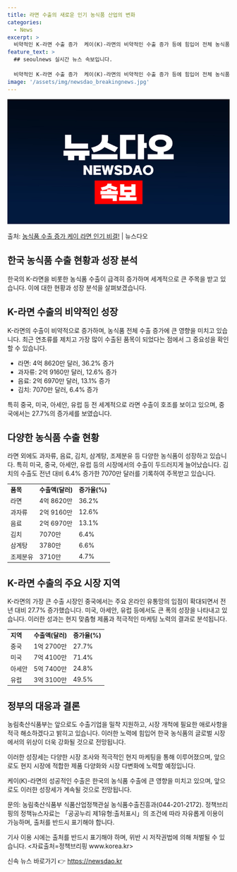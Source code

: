 ```yaml
---
title: 라면 수출의 새로운 인기 농식품 산업의 변화
categories:
  - News
excerpt: >
  비약적인 K-라면 수출 증가  케이(K)-라면의 비약적인 수출 증가 등에 힘입어 전체 농식품 수출이 지난해보…
feature_text: >
  ## seoulnews 실시간 뉴스 속보입니다.

  비약적인 K-라면 수출 증가  케이(K)-라면의 비약적인 수출 증가 등에 힘입어 전체 농식품 수출이 지난해보…
image: '/assets/img/newsdao_breakingnews.jpg'
---
```


![뉴스다오 속보](/assets/img/newsdao_breakingnews.jpg)

<p>출처: <a href="https://newsdao.kr/4085" rel="dofollow">농식품 수출 증가 케이 라면 인기 비결!</a> | 뉴스다오</p>

<h2 data-ke-size="sizeXXL">한국 농식품 수출 현황과 성장 분석</h2>
<p data-ke-size="size16">한국의 K-라면을 비롯한 농식품 수출이 급격히 증가하며 세계적으로 큰 주목을 받고 있습니다. 이에 대한 현황과 성장 분석을 살펴보겠습니다.</p>

<h2 data-ke-size="size24">K-라면 수출의 비약적인 성장</h2>
<p data-ke-size="size16">K-라면의 수출이 비약적으로 증가하며, 농식품 전체 수출 증가에 큰 영향을 미치고 있습니다. 최근 연초류를 제치고 가장 많이 수출된 품목이 되었다는 점에서 그 중요성을 확인할 수 있습니다.</p>
<ul>
  <li>라면: 4억 8620만 달러, 36.2% 증가</li>
  <li>과자류: 2억 9160만 달러, 12.6% 증가</li>
  <li>음료: 2억 6970만 달러, 13.1% 증가</li>
  <li>김치: 7070만 달러, 6.4% 증가</li>
</ul>
<p data-ke-size="size16">특히 중국, 미국, 아세안, 유럽 등 전 세계적으로 라면 수출이 호조를 보이고 있으며, 중국에서는 27.7%의 증가세를 보였습니다.</p>

<h2 data-ke-size="size24">다양한 농식품 수출 현황</h2>
<p data-ke-size="size16">라면 외에도 과자류, 음료, 김치, 삼계탕, 조제분유 등 다양한 농식품이 성장하고 있습니다. 특히 미국, 중국, 아세안, 유럽 등의 시장에서의 수출이 두드러지게 늘어났습니다. 김치의 수출도 전년 대비 6.4% 증가한 7070만 달러를 기록하여 주목받고 있습니다.</p>
<table>
  <tr>
    <td><b>품목</b></td>
    <td><b>수출액(달러)</b></td>
    <td><b>증가율(%)</b></td>
  </tr>
  <tr>
    <td>라면</td>
    <td>4억 8620만</td>
    <td>36.2%</td>
  </tr>
  <tr>
    <td>과자류</td>
    <td>2억 9160만</td>
    <td>12.6%</td>
  </tr>
  <tr>
    <td>음료</td>
    <td>2억 6970만</td>
    <td>13.1%</td>
  </tr>
  <tr>
    <td>김치</td>
    <td>7070만</td>
    <td>6.4%</td>
  </tr>
  <tr>
    <td>삼계탕</td>
    <td>3780만</td>
    <td>6.6%</td>
  </tr>
  <tr>
    <td>조제분유</td>
    <td>3710만</td>
    <td>4.7%</td>
  </tr>
</table>

<h2 data-ke-size="size24">K-라면 수출의 주요 시장 지역</h2>
<p data-ke-size="size16">K-라면의 가장 큰 수출 시장인 중국에서는 주요 온라인 유통망의 입점이 확대되면서 전년 대비 27.7% 증가했습니다. 미국, 아세안, 유럽 등에서도 큰 폭의 성장을 나타내고 있습니다. 이러한 성과는 현지 맞춤형 제품과 적극적인 마케팅 노력의 결과로 분석됩니다.</p>
<table>
  <tr>
    <td><b>지역</b></td>
    <td><b>수출액(달러)</b></td>
    <td><b>증가율(%)</b></td>
  </tr>
  <tr>
    <td>중국</td>
    <td>1억 2700만</td>
    <td>27.7%</td>
  </tr>
  <tr>
    <td>미국</td>
    <td>7억 4100만</td>
    <td>71.4%</td>
  </tr>
  <tr>
    <td>아세안</td>
    <td>5억 7400만</td>
    <td>24.8%</td>
  </tr>
  <tr>
    <td>유럽</td>
    <td>3억 3100만</td>
    <td>49.5%</td>
  </tr>
</table>

<h2 data-ke-size="size24">정부의 대응과 결론</h2>
<p data-ke-size="size16">농림축산식품부는 앞으로도 수출기업을 밀착 지원하고, 시장 개척에 필요한 애로사항을 적극 해소하겠다고 밝히고 있습니다. 이러한 노력에 힘입어 한국 농식품의 글로벌 시장에서의 위상이 더욱 강화될 것으로 전망됩니다.</p>
<p data-ke-size="size16">이러한 성장세는 다양한 시장 조사와 적극적인 현지 마케팅을 통해 이루어졌으며, 앞으로도 현지 시장에 적합한 제품 다양화와 시장 다변화에 노력할 예정입니다.</p>
<p data-ke-size="size16">케이(K)-라면의 성공적인 수출은 한국의 농식품 수출에 큰 영향을 미치고 있으며, 앞으로도 이러한 성장세가 계속될 것으로 전망됩니다.</p>
<p data-ke-size="size16">문의: 농림축산식품부 식품산업정책관실 농식품수출진흥과(044-201-2172). 정책브리핑의 정책뉴스자료는 「공공누리 제1유형:출처표시」의 조건에 따라 자유롭게 이용이 가능하며, 출처를 반드시 표기해야 합니다.</p>
<p data-ke-size="size16">기사 이용 시에는 출처를 반드시 표기해야 하며, 위반 시 저작권법에 의해 처벌될 수 있습니다. <자료출처=정책브리핑 www.korea.kr></p> 

신속 뉴스 바로가기 👉 <a href="https://newsdao.kr" rel="dofollow">https://newsdao.kr</a>


